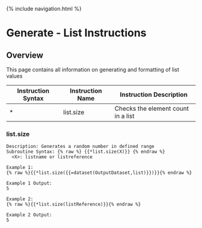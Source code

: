 {% include navigation.html %}

# Generate - List Instructions
## Overview
This page contains all information on generating and formatting of list values

|Instruction Syntax| Instruction Name| Instruction Description|
|------------------|-----------------|------------------------|
|* |list.size|Checks the element count in a list|


### list.size
```
Description: Generates a random number in defined range
Subroutine Syntax: {% raw %} {{*list.size(X)}} {% endraw %}
  <X>: listname or listreference

Example 1:
{% raw %}{{*list.size({{=dataset(OutputDataset,list)}})}}{% endraw %}

Example 1 Output:
5

Example 2:
{% raw %}{{*list.size(listReference)}}{% endraw %}

Example 2 Output:
5
```
